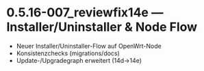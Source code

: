 # 0.5.16-007_reviewfix14e — Installer/Uninstaller & Node Flow
- Neuer Installer/Uninstaller-Flow auf OpenWrt-Node
- Konsistenzchecks (migrations/docs)
- Update-/Upgradegraph erweitert (14d→14e)
